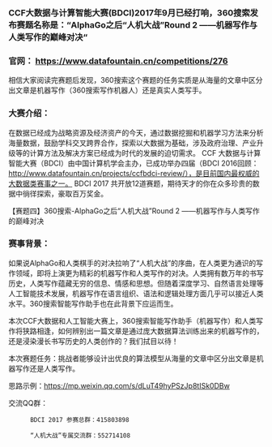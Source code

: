 ### CCF大数据与计算智能大赛(BDCI)2017年9月已经打响，360搜索发布赛题名称是：“AlphaGo之后“人机大战”Round 2 ——机器写作与人类写作的巅峰对决“
### 官网： https://www.datafountain.cn/competitions/276
相信大家阅读完赛题后发现，360搜索这个赛题的任务实质是从海量的文章中区分出文章是机器写作（360搜索写作机器人）还是真实人类写手。

### 大赛介绍：

   在数据已经成为战略资源及经济资产的今天，通过数据挖掘和机器学习方法来分析海量数据，鼓励学科交叉跨界合作，探索以大数据为基础，涉及政府治理、产业升级等的计算方法及解决方案已经成为时代的发展的迫切需求。
   CCF 大数据与计算智能大赛（BDCI）由中国计算机学会主办，已成功举办四届（BDCI 2016回顾：http://www.datafountain.cn/projects/ccfbdci-review/），是目前国内最权威的大数据类赛事之一。
   BDCI 2017 共开放12道赛题，期待天才的你在众多珍贵的数据中徜徉探索，豪取百万奖金。
  
  【赛题四】360搜索-AlphaGo之后“人机大战”Round 2 ——机器写作与人类写作的巅峰对决
  
### 赛事背景： 
  如果说AlphaGo和人类棋手的对决拉响了“人机大战”的序曲，在人类更为通识的写作领域，即将上演更为精彩的机器写作和人类写作的对决。人类拥有数万年的书写历史，人类写作蕴藏无穷的信息、情感和思想。但随着深度学习、自然语言处理等人工智能技术发展，机器写作在语言组织、语法和逻辑处理方面几乎可以接近人类水平。360搜索智能写作助手也在此背景下应运而生。
  
  本次CCF大数据和人工智能大赛上，360搜索智能写作助手（机器写作）和人类写作将狭路相逢，如何辨别出一篇文章是通过庞大数据算法训练出来的机器写作的，还是浸染漫长书写历史的人类创作的？我们拭目以待！

  本次赛题任务：挑战者能够设计出优良的算法模型从海量的文章中区分出文章是机器写作还是人类写作。
 
  思路示例：https://mp.weixin.qq.com/s/dLuT49hyPSzJp8tISk0DBw
 
  交流QQ群：

          BDCI 2017 参赛总群：415803898

          “人机大战”专属交流群：552714108

